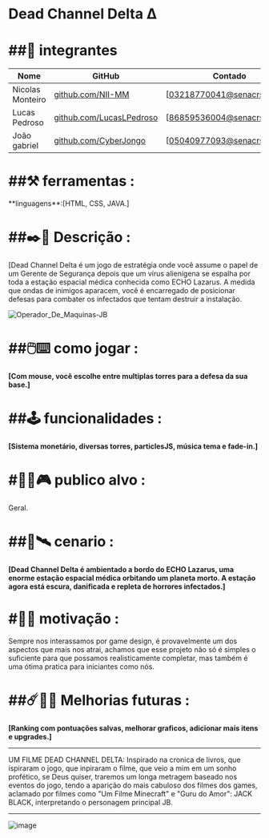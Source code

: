 <H1>Dead Channel Delta Δ</h1>

<H1>##👥 integrantes</H1> 

|Nome            |GitHub                                                      |Contado                     |
|----------------|------------------------------------------------------------|----------------------------|
|Nicolas Monteiro|[github.com/NII-MM](https://githun.com/NII-MM)              |[03218770041@senacrs.edu.br]|
|Lucas Pedroso   |[github.com/LucasLPedroso](https://github.com/LucasLPedroso)|[86859536004@senacrs.edu.br]|
|João gabriel    |[github.com/CyberJongo](https://github.com/CyberJongo)      |[05040977093@senacrs.edu.br]|



<H1>##⚒️ ferramentas : </h1>
**linguagens**:[HTML, CSS, JAVA.]

<H1>##✒️📜 Descrição :</h1>

[Dead Channel Delta é um jogo de estratégia onde você assume o papel de um Gerente de Segurança depois que um vírus alienígena se espalha por toda a estação espacial médica conhecida como ECHO Lazarus. A medida que ondas de inimigos aparacem, você é encarregado de posicionar defesas para combater os infectados que tentam destruir a instalação.

![Operador_De_Maquinas-JB](https://github.com/user-attachments/assets/bb3900c0-1644-4151-bf42-63cb3d8fece2)



<H1>##🖱️⌨️ como jogar :</h1>

**[Com mouse, você escolhe entre multiplas torres para a defesa da sua base.]**

<H1>##🕹️ funcionalidades :</h1>

**[Sistema monetário, diversas torres, particlesJS, música tema e fade-in.]**

<H1>#🧍‍♂️🎮 publico alvo :</h1>

Geral.

<H1>##🌌🛰️ cenario : </h1>

**[Dead Channel Delta é ambientado a bordo do ECHO Lazarus, uma enorme estação espacial médica orbitando um planeta morto. A estação agora está escura, danificada e repleta de horrores infectados.]**

<H1>#👾✊ motivação :</h1>

Sempre nos interassamos por game design, é provavelmente um dos aspectos que mais nos atrai, achamos que esse projeto não só é simples o suficiente para que possamos realisticamente completar, mas também é uma ótima pratica para iniciantes como nós.

<H1>##☄️🤖🚀 Melhorias futuras : </h1>

**[Ranking com pontuações salvas, melhorar graficos, adicionar mais itens e upgrades.]**


--------------------------------------------------------------------------------------------------------
UM FILME DEAD CHANNEL DELTA:
Inspirado na cronica de livros, que ispiraram o jogo, que inpiraram o filme, que veio a mim em um sonho profético, se Deus quiser, traremos um longa metragem baseado nos eventos do jogo, tendo a aparição do mais cabuloso dos filmes dos games, aclamado por filmes como "Um Filme Minecraft" e "Guru do Amor": JACK BLACK, interpretando o personagem principal JB.

-----------------------------------------------------------------------------------------------------------------------------------------

   ![image](https://github.com/user-attachments/assets/17b33919-0b48-472d-9b65-54c82c83dfe9)
